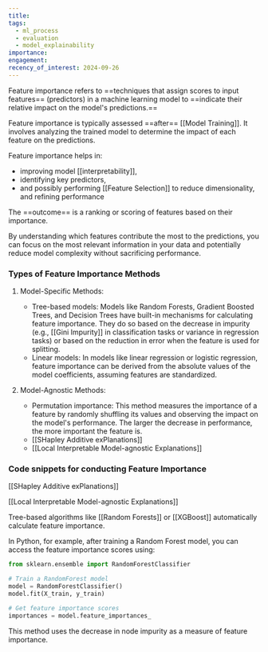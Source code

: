 ```yaml
---
title: 
tags:
  - ml_process
  - evaluation
  - model_explainability
importance: 
engagement: 
recency_of_interest: 2024-09-26
---
```


Feature importance refers to ==techniques that assign scores to input features== (predictors) in a machine learning model to ==indicate their relative impact on the model's predictions.==

Feature importance is typically assessed ==after== [[Model Training]]. It involves analyzing the trained model to determine the impact of each feature on the predictions.

Feature importance helps in:

- improving model [[interpretability]], 
- identifying key predictors, 
- and possibly performing [[Feature Selection]] to reduce dimensionality, and refining performance

The ==outcome== is a ranking or scoring of features based on their importance.

By understanding which features contribute the most to the predictions, you can focus on the most relevant information in your data and potentially reduce model complexity without sacrificing performance.
### Types of Feature Importance Methods

1. Model-Specific Methods:
    - Tree-based models: Models like Random Forests, Gradient Boosted Trees, and Decision Trees have built-in mechanisms for calculating feature importance. They do so based on the decrease in impurity (e.g., [[Gini Impurity]] in classification tasks or variance in regression tasks) or based on the reduction in error when the feature is used for splitting.
    - Linear models: In models like linear regression or logistic regression, feature importance can be derived from the absolute values of the model coefficients, assuming features are standardized.
   
2. Model-Agnostic Methods:
    - Permutation importance: This method measures the importance of a feature by randomly shuffling its values and observing the impact on the model's performance. The larger the decrease in performance, the more important the feature is.
    - [[SHapley Additive exPlanations]]
    - [[Local Interpretable Model-agnostic Explanations]]
### Code snippets for conducting Feature Importance

[[SHapley Additive exPlanations]]

[[Local Interpretable Model-agnostic Explanations]]

Tree-based algorithms like [[Random Forests]] or [[XGBoost]] automatically calculate feature importance. 

In Python, for example, after training a Random Forest model, you can access the feature importance scores using:

```python
from sklearn.ensemble import RandomForestClassifier

# Train a RandomForest model
model = RandomForestClassifier()
model.fit(X_train, y_train)

# Get feature importance scores
importances = model.feature_importances_
```

This method uses the decrease in node impurity as a measure of feature importance.


